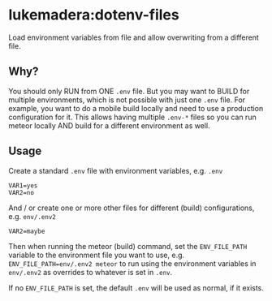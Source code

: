 # lukemadera:dotenv-files

Load environment variables from file and allow overwriting from a different file.


## Why?

You should only RUN from ONE `.env` file. But you may want to BUILD for
 multiple environments, which is not possible with just one `.env` file.
For example, you want to do a mobile build locally and need to use a production
 configuration for it. This allows having multiple `.env-*` files so you can
 run meteor locally AND build for a different environment as well.


## Usage

Create a standard `.env` file with environment variables, e.g.
`.env`

```
VAR1=yes
VAR2=no
```

And / or create one or more other files for different (build) configurations, e.g.
`env/.env2`

```
VAR2=maybe
```

Then when running the meteor (build) command, set the `ENV_FILE_PATH` variable
 to the environment file you want to use, e.g.
`ENV_FILE_PATH=env/.env2 meteor` to run using the environment variables in
 `env/.env2` as overrides to whatever is set in `.env`.

If no `ENV_FILE_PATH` is set, the default `.env` will be used as normal,
 if it exists.